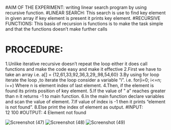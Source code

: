 #AIM OF THE EXPERIMENT: writing linear search program by using recursive function.
#LINEAR SEARCH: This search is use to find key element in given array  if key element is present it prints key element.
#RECURSIVE FUNCTIONS: This basis of recursion is functions is to make the task simple and that the functions doesn’t make further calls
# PROCEDURE: 
1.Unlike iterative recursive doesn’t repeat the loop either it does call functions and make the code easy and make it effective
2.First we have to take an array i.e. a[] = {12,61,33,92,36,3,29,,98,54,60}
3.By using for loop iterate the loop ,to iterate the loop consider a variable “i”. i.e. for(i=0; i<=n; i++)
Where n is element index of last element.
4.Then, if the element is found its prints position of key element.
5.If the value of ” a” reaches greater than n it returns -1 to main function.
6.In the main function declare variables and scan the value of element.
7.If value of index is -1 then it prints “element is not found”.
8.Else print the index of element as output.
#INPUT:  
            12
            100
#OUTPUT:
                 4
                 Element not found

![Screenshot (47)](https://user-images.githubusercontent.com/69639140/90410423-f7e03080-e0c7-11ea-95cf-2ef7000b9783.png)
![Screenshot (48)](https://user-images.githubusercontent.com/69639140/90410433-f9a9f400-e0c7-11ea-8dba-31b509e625d3.png)
![Screenshot (49)](https://user-images.githubusercontent.com/69639140/90410438-fadb2100-e0c7-11ea-9334-744cedf7aa5f.png)
